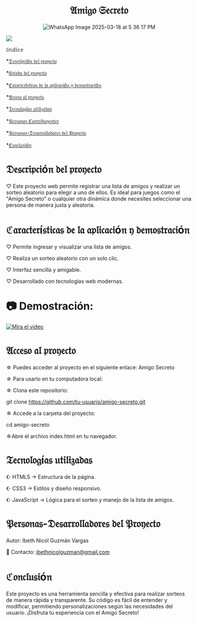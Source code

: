 <h1 align="center"> 𝔄𝔪𝔦𝔤𝔬 𝔖𝔢𝔠𝔯𝔢𝔱𝔬</h1>
<p align="center">
  <img src="https://github.com/user-attachments/assets/6c2bb127-9fb6-46f9-8544-c07bbccde953" alt="WhatsApp Image 2025-03-18 at 5 36 17 PM">
</p>


 <p align="left">
   <img src="https://img.shields.io/badge/STATUS-EN%20DESAROLLO-green">
   </p>


𝕀𝕟𝕕𝕚𝕔𝕖


*[𝔇𝔢𝔰𝔠𝔯𝔦𝔭𝔠𝔦ó𝔫 𝔡𝔢𝔩 𝔭𝔯𝔬𝔶𝔢𝔠𝔱𝔬](#descripción-del-proyecto)

*[𝔈𝔰𝔱𝔞𝔡𝔬 𝔡𝔢𝔩 𝔭𝔯𝔬𝔶𝔢𝔠𝔱𝔬](#Estado-del-proyecto)

*[ℭ𝔞𝔯𝔞𝔠𝔱𝔢𝔯í𝔰𝔱𝔦𝔠𝔞𝔰 𝔡𝔢 𝔩𝔞 𝔞𝔭𝔩𝔦𝔠𝔞𝔠𝔦ó𝔫 𝔶 𝔡𝔢𝔪𝔬𝔰𝔱𝔯𝔞𝔠𝔦ó𝔫](#Características-de-la-aplicación-y-demostración)

*[𝔄𝔠𝔠𝔢𝔰𝔬 𝔞𝔩 𝔭𝔯𝔬𝔶𝔢𝔠𝔱𝔬](#acceso-proyecto)

*[𝔗𝔢𝔠𝔫𝔬𝔩𝔬𝔤í𝔞𝔰 𝔲𝔱𝔦𝔩𝔦𝔷𝔞𝔡𝔞𝔰](#tecnologías-utilizadas)

*[𝔓𝔢𝔯𝔰𝔬𝔫𝔞𝔰 ℭ𝔬𝔫𝔱𝔯𝔦𝔟𝔲𝔶𝔢𝔫𝔱𝔢𝔰](#personas-contribuyentes)

*[𝔓𝔢𝔯𝔰𝔬𝔫𝔞𝔰-𝔇𝔢𝔰𝔞𝔯𝔯𝔬𝔩𝔩𝔞𝔡𝔬𝔯𝔢𝔰 𝔡𝔢𝔩 𝔓𝔯𝔬𝔶𝔢𝔠𝔱𝔬](#personas-desarrolladores)

*[ℭ𝔬𝔫𝔠𝔩𝔲𝔰𝔦ó𝔫](#conclusión)

<h1 align="left">𝔇𝔢𝔰𝔠𝔯𝔦𝔭𝔠𝔦ó𝔫 𝔡𝔢𝔩 𝔭𝔯𝔬𝔶𝔢𝔠𝔱𝔬</h1>

♡ Este proyecto web permite registrar una lista de amigos y realizar un sorteo aleatorio para elegir a uno de ellos. Es ideal para juegos como el "Amigo Secreto" o cualquier otra dinámica donde necesites seleccionar una persona de manera justa y aleatoria.

<h1 align="left">ℭ𝔞𝔯𝔞𝔠𝔱𝔢𝔯í𝔰𝔱𝔦𝔠𝔞𝔰 𝔡𝔢 𝔩𝔞 𝔞𝔭𝔩𝔦𝔠𝔞𝔠𝔦ó𝔫 𝔶 𝔡𝔢𝔪𝔬𝔰𝔱𝔯𝔞𝔠𝔦ó𝔫</h1>

♡ Permite ingresar y visualizar una lista de amigos.

♡ Realiza un sorteo aleatorio con un solo clic.

♡ Interfaz sencilla y amigable.

♡ Desarrollado con tecnologías web modernas.

<h1 align="left">📷 Demostración:</h1>

[![Mira el video](https://img.youtube.com/vi/lGJzutJHNXA/maxresdefault.jpg)](https://youtu.be/lGJzutJHNXA)

<h1 align="left">𝔄𝔠𝔠𝔢𝔰𝔬 𝔞𝔩 𝔭𝔯𝔬𝔶𝔢𝔠𝔱𝔬</h1>

☆ Puedes acceder al proyecto en el siguiente enlace: Amigo Secreto

☆ Para usarlo en tu computadora local:

☆ Clona este repositorio:

git clone https://github.com/tu-usuario/amigo-secreto.git

☆ Accede a la carpeta del proyecto:

cd amigo-secreto

☆Abre el archivo index.html en tu navegador.

<h1 align="left">𝔗𝔢𝔠𝔫𝔬𝔩𝔬𝔤í𝔞𝔰 𝔲𝔱𝔦𝔩𝔦𝔷𝔞𝔡𝔞𝔰</h1>

☪ HTML5 → Estructura de la página.

☪ CSS3 → Estilos y diseño responsivo.

☪ JavaScript → Lógica para el sorteo y manejo de la lista de amigos.

<h1 align="left">𝔓𝔢𝔯𝔰𝔬𝔫𝔞𝔰-𝔇𝔢𝔰𝔞𝔯𝔯𝔬𝔩𝔩𝔞𝔡𝔬𝔯𝔢𝔰 𝔡𝔢𝔩 𝔓𝔯𝔬𝔶𝔢𝔠𝔱𝔬</h1>

Autor: Ibeth Nicol Guzmán Vargas

📧 Contacto: ibethnicolguzman@gmail.com

<h1 align="left">ℭ𝔬𝔫𝔠𝔩𝔲𝔰𝔦ó𝔫</h1>

Este proyecto es una herramienta sencilla y efectiva para realizar sorteos de manera rápida y transparente. Su código es fácil de entender y modificar, permitiendo personalizaciones según las necesidades del usuario. ¡Disfruta tu experiencia con el Amigo Secreto! 
